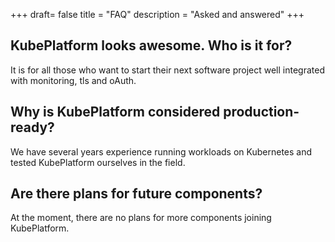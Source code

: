 +++
draft= false
title = "FAQ"
description = "Asked and answered"
+++

## KubePlatform looks awesome. Who is it for?

It is for all those who want to start their next software project well integrated with monitoring, tls and oAuth.

## Why is KubePlatform considered production-ready?

We have several years experience running workloads on Kubernetes and tested KubePlatform ourselves in the field.

## Are there plans for future components?

At the moment, there are no plans for more components joining KubePlatform.
